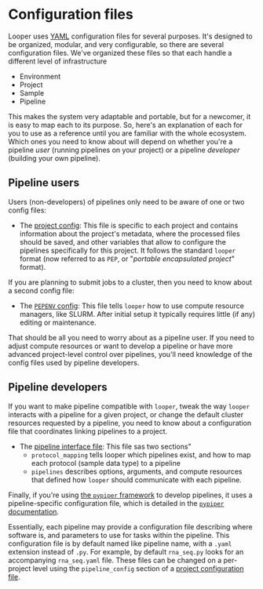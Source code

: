 # Configuration files

Looper uses [YAML](http://www.yaml.org/) configuration files for several purposes. 
It's designed to be organized, modular, and very configurable, so there are several configuration files. 
We've organized these files so that each handle a different level of infrastructure
- Environment
- Project
- Sample
- Pipeline

This makes the system very adaptable and portable, but for a newcomer, it is easy to map each to its purpose. 
So, here's an explanation of each for you to use as a reference until you are familiar with the whole ecosystem. 
Which ones you need to know about will depend on whether you're a pipeline *user* (running pipelines on your project) 
or a pipeline *developer* (building your own pipeline).


## Pipeline users

Users (non-developers) of pipelines only need to be aware of one or two config files:

- The [project config](project-config.md): This file is specific to each project and 
contains information about the project's metadata, where the processed files should be saved, 
and other variables that allow to configure the pipelines specifically for this project. 
It follows the standard `looper` format (now referred to as `PEP`, or "*portable encapsulated project*" format).

If you are planning to submit jobs to a cluster, then you need to know about a second config file:
- The [`PEPENV` config](cluster-computing.md): This file tells `looper` how to use compute resource managers, like SLURM. 
After initial setup it typically requires little (if any) editing or maintenance.

That should be all you need to worry about as a pipeline user. 
If you need to adjust compute resources or want to develop a pipeline or have more advanced project-level control 
over pipelines, you'll need knowledge of the config files used by pipeline developers.


## Pipeline developers

If you want to make pipeline compatible with `looper`, tweak the way `looper` interacts with a pipeline for a given project, 
or change the default cluster resources requested by a pipeline, you need to know about a configuration file that coordinates linking pipelines to a project.
- The [pipeline interface file](pipeline-interface.md):
This file sas two sections"
  - `protocol_mapping` tells looper which pipelines exist, and how to map each protocol (sample data type) to a pipeline
  - `pipelines` describes options, arguments, and compute resources that defined how `looper` should communicate with each pipeline.

Finally, if you're using [the `pypiper` framework](https://github.com/databio/pypiper) to develop pipelines, 
it uses a pipeline-specific configuration file, which is detailed in the [`pypiper` documentation](http://pypiper.readthedocs.io/en/latest/advanced.html#pipeline-config-files). 

Essentially, each pipeline may provide a configuration file describing where software is, 
and parameters to use for tasks within the pipeline. This configuration file is by default named like pipeline name, 
with a `.yaml` extension instead of `.py`. For example, by default `rna_seq.py` looks for an accompanying `rna_seq.yaml` file. 
These files can be changed on a per-project level using the `pipeline_config` section of a [project configuration file](project-config.md).
